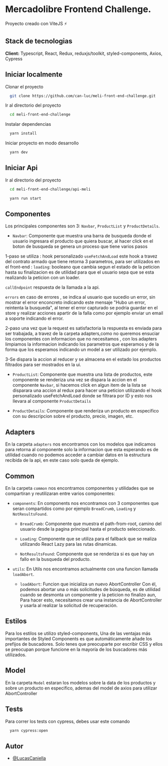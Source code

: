 
# Mercadolibre Frontend Challenge.

Proyecto creado con ViteJS ⚡




## Stack de tecnologias

**Client:** Typescript, React, Redux, reduxjs/toolkit, styled-components, Axios, Cypress



## Iniciar localmente

Clonar el proyecto

```bash
  git clone https://github.com/can-luc/meli-front-end-challenge.git
```

Ir al directorio del proyecto

```bash
  cd meli-front-end-challenge
```

Instalar dependencias

```bash
  yarn install
```

Iniciar proyecto en modo desarrollo

```bash
  yarn dev
```
## Iniciar Api
Ir al directorio del proyecto

```bash
  cd meli-front-end-challenge/api-meli
```
```bash
  yarn run start
```
## Componentes

Los principales componentes son 3: ```Navbar```, ```ProductList``` y ```ProductDetails```.

- ```Navbar```: Componente que muestra una barra de busqueda donde el usuario ingresara el producto que quiera buscar,
al hacer click en el boton de busqueda se genera un proceso que tiene varios pasos 

1-paso se utiliza :
hook personalizado ```useFetchAndLoad``` este hook a travez del contrato armado que tiene retorna 3 parametros,
para ser utilizados en el front-end :
```loading```: booleano que cambia segun el estado de la peticion hasta su finalizacion es de utilidad para que el usuario sepa que se esta realizando la peticion con un loader.

```callEndpoint``` respuesta de la llamada a la api.

```errors``` en caso de errores , se indica al usuario que sucedio un error, sin mostrar el error enconcreto indicando este mensaje "Hubo un error, reintenta la busqueda", al tener el error capturado se podria guardar en el store y realizar acciones apartir de la falla como por ejemplo enviar un email a soporte indicando el error. 

2-paso una vez que la request es satisfactoria la respuesta es enviada para ser trabajada,
a travez de la carpeta adapters,como no queremos ensuciar los componentes con informacion que no necesitamos , con los adapters limpiamos la informacion indicando los parametros que esperamos y de la forma que los esperamos indicando un model a ser utilizado por ejemplo.

3-Se dispara la accion al reducer y se almacena en el estado los productos filtrados para ser mostrados en la ui.

- ```ProductList```: Componente que muestra una lista de productos, este componente se renderiza una vez se dispara la accion en el componente ```Navbar```, si hacemos click en algun item de la lista se disparara una accion al redux para hacer una peticion utilizando el hook personalizado useFetchAndLoad donde se filtrara por ID y esto nos llevara al componente ```ProductDetails```

- ```ProductDetails```: Componente que renderiza un producto en especifico con su descripcion sobre el producto, precio, imagen, etc.

## Adapters
En la carpeta ```adapters``` nos encontramos con los modelos que indicamos para retorna al componente solo la informacion que esta esperando es de utilidad cuando no podemos acceder a cambiar datos en la estructura recibida de la api, en este caso solo queda de ejemplo.

## Common

En la carpeta ```common``` nos encontramos componentes y utilidades que se compartiran y reutilizaran entre varios componentes:

- ```components```: En components nos encontramos con 3 componentes que seran compartidos como por ejemplo ```BreadCrumb```, ```Loading``` y ```NotResultsFound```.

    - ```BreadCrumb```: Componente que muestra el path-from-root, camino del usuario desde la pagina principal hasta el producto seleccionado.

    - ```Loading```: Componente que se utiliza para el fallback que se realiza utilizando React Lazy para las rutas dinamicas.

    - ```NotResultsFound```: Componente que se renderiza si es que hay un fallo en la busqueda del producto.

- ```utils```: En Utils nos encontramos actualmente con una funcion llamada ```loadAbort```.
    
    - ```loadAbort```: Funcion que inicializa un nuevo AbortController
    Con él, podemos abortar una o más solicitudes de búsqueda, es de utilidad cuando se desmonta un componente y la peticion no finalizo aun, Para hacer esto, necesitamos crear una instancia de AbortController y usarla al realizar la solicitud de recuperación.


## Estilos

Para los estilos se utilizo styled-components, Una de las ventajas más importantes de Styled Components es que automáticamente añade los prefijos de buscadores. Solo tenes que preocuparte por escribir CSS y ellos se preocupan porque funcione en la mayoría de los buscadores más utilizados.




## Model

En la carpeta ```Model``` estaran los modelos sobre la data de los productos y sobre un producto en especifico,
ademas del model de axios para utilizar AbortController

## Tests

Para correr los tests con cypress, debes usar este comando

```bash
  yarn cypress:open
```

## Autor

- [@LucasCaniella](https://github.com/can-luc)
